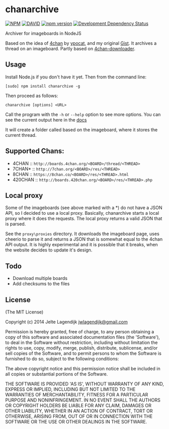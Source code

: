 chanarchive
===========

[![NPM](https://nodei.co/npm/chanarchive.png?downloads=true&downloadRank=true&stars=true)](https://nodei.co/npm/chanarchive/)
[![DAVID](https://david-dm.org/j3lte/chanarchive.png)](https://david-dm.org/j3lte/chanarchive)
[![npm version](https://badge.fury.io/js/chanarchive.svg)](http://badge.fury.io/js/chanarchive)
[![Development Dependency Status](https://david-dm.org/j3lte/chanarchive/dev-status.svg?theme=shields.io)](https://david-dm.org/j3lte/chanarchive#info=devDependencies)

Archiver for imageboards in NodeJS

Based on the idea of [4chan](https://github.com/ypocat/4chan) by [ypocat](https://github.com/ypocat), and my original [Gist](https://gist.github.com/j3lte/5326383). It archives a thread on an imageboard. Partly based on [4chan-downloader](https://www.npmjs.org/package/4chan-downloader).

## Usage

Install Node.js if you don't have it yet. Then from the command line:

    [sudo] npm install chanarchive -g

Then proceed as follows:

    chanarchive [options] <URL>

Call the program with the `-h` or `--help` option to see more options. You can see the current output here in the [docs](https://github.com/j3lte/chanarchive/blob/master/docs/cli.md)

It will create a folder called based on the imageboard, where it stores the current thread.

## Supported Chans:

  * 4CHAN   ::  `http://boards.4chan.org/<BOARD>/thread/<THREAD>`
  * 7CHAN*  ::  `http://7chan.org/<BOARD>/res/<THREAD>`
  * 8CHAN   ::  `https://8chan.co/<BOARD>/res/<THREAD>.html`
  * 420CHAN ::  `http://boards.420chan.org/<BOARD>/res/<THREAD>.php`

## Local proxy

Some of the imageboards (see above marked with a *) do not have a JSON API, so I decided to use a local proxy. Basically, chanarchive starts a local proxy where it does the requests. The local proxy returns a valid JSON that is parsed.

See the `proxy\proxies` directory. It downloads the imageboard page, uses cheerio to parse it and returns a JSON that is somewhat equal to the 4chan API output. It is highly experimental and it is possible that it breaks, when the website decides to update it's design.

## Todo

  * Download multiple boards
  * Add checksums to the files

## License

(The MIT License)

Copyright (c) 2014 Jelte Lagendijk <jwlagendijk@gmail.com>

Permission is hereby granted, free of charge, to any person obtaining a copy of this software and associated documentation files (the 'Software'), to deal in the Software without restriction, including without limitation the rights to use, copy, modify, merge, publish, distribute, sublicense, and/or sell copies of the Software, and to permit persons to whom the Software is furnished to do so, subject to the following conditions:

The above copyright notice and this permission notice shall be included in all copies or substantial portions of the Software.

THE SOFTWARE IS PROVIDED 'AS IS', WITHOUT WARRANTY OF ANY KIND, EXPRESS OR IMPLIED, INCLUDING BUT NOT LIMITED TO THE WARRANTIES OF MERCHANTABILITY, FITNESS FOR A PARTICULAR PURPOSE AND NONINFRINGEMENT. IN NO EVENT SHALL THE AUTHORS OR COPYRIGHT HOLDERS BE LIABLE FOR ANY CLAIM, DAMAGES OR OTHER LIABILITY, WHETHER IN AN ACTION OF CONTRACT, TORT OR OTHERWISE, ARISING FROM, OUT OF OR IN CONNECTION WITH THE SOFTWARE OR THE USE OR OTHER DEALINGS IN THE SOFTWARE.
